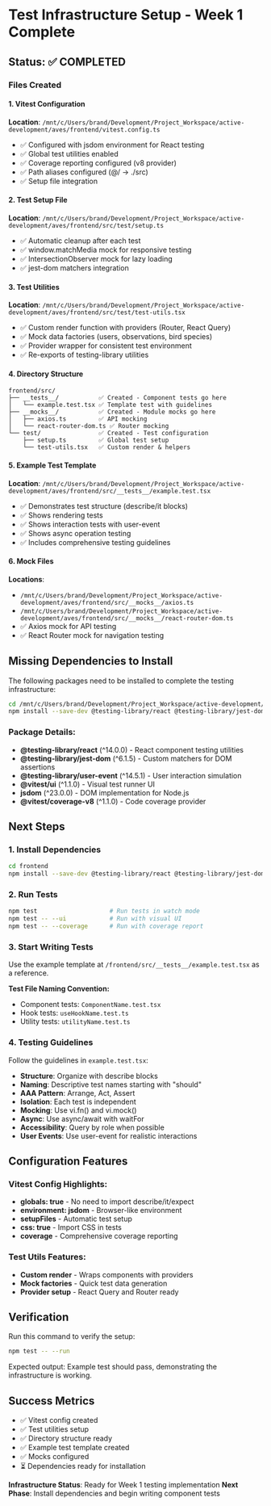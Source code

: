 # Test Infrastructure Setup - Week 1 Complete

## Status: ✅ COMPLETED

### Files Created

#### 1. Vitest Configuration
**Location**: `/mnt/c/Users/brand/Development/Project_Workspace/active-development/aves/frontend/vitest.config.ts`
- ✅ Configured with jsdom environment for React testing
- ✅ Global test utilities enabled
- ✅ Coverage reporting configured (v8 provider)
- ✅ Path aliases configured (@/ → ./src)
- ✅ Setup file integration

#### 2. Test Setup File
**Location**: `/mnt/c/Users/brand/Development/Project_Workspace/active-development/aves/frontend/src/test/setup.ts`
- ✅ Automatic cleanup after each test
- ✅ window.matchMedia mock for responsive testing
- ✅ IntersectionObserver mock for lazy loading
- ✅ jest-dom matchers integration

#### 3. Test Utilities
**Location**: `/mnt/c/Users/brand/Development/Project_Workspace/active-development/aves/frontend/src/test/test-utils.tsx`
- ✅ Custom render function with providers (Router, React Query)
- ✅ Mock data factories (users, observations, bird species)
- ✅ Provider wrapper for consistent test environment
- ✅ Re-exports of testing-library utilities

#### 4. Directory Structure
```
frontend/src/
├── __tests__/           ✅ Created - Component tests go here
│   └── example.test.tsx ✅ Template test with guidelines
├── __mocks__/           ✅ Created - Module mocks go here
│   ├── axios.ts         ✅ API mocking
│   └── react-router-dom.ts ✅ Router mocking
└── test/                ✅ Created - Test configuration
    ├── setup.ts         ✅ Global test setup
    └── test-utils.tsx   ✅ Custom render & helpers
```

#### 5. Example Test Template
**Location**: `/mnt/c/Users/brand/Development/Project_Workspace/active-development/aves/frontend/src/__tests__/example.test.tsx`
- ✅ Demonstrates test structure (describe/it blocks)
- ✅ Shows rendering tests
- ✅ Shows interaction tests with user-event
- ✅ Shows async operation testing
- ✅ Includes comprehensive testing guidelines

#### 6. Mock Files
**Locations**:
- `/mnt/c/Users/brand/Development/Project_Workspace/active-development/aves/frontend/src/__mocks__/axios.ts`
- `/mnt/c/Users/brand/Development/Project_Workspace/active-development/aves/frontend/src/__mocks__/react-router-dom.ts`
- ✅ Axios mock for API testing
- ✅ React Router mock for navigation testing

## Missing Dependencies to Install

The following packages need to be installed to complete the testing infrastructure:

```bash
cd /mnt/c/Users/brand/Development/Project_Workspace/active-development/aves/frontend
npm install --save-dev @testing-library/react @testing-library/jest-dom @testing-library/user-event @vitest/ui jsdom @vitest/coverage-v8
```

### Package Details:
- **@testing-library/react** (^14.0.0) - React component testing utilities
- **@testing-library/jest-dom** (^6.1.5) - Custom matchers for DOM assertions
- **@testing-library/user-event** (^14.5.1) - User interaction simulation
- **@vitest/ui** (^1.1.0) - Visual test runner UI
- **jsdom** (^23.0.0) - DOM implementation for Node.js
- **@vitest/coverage-v8** (^1.1.0) - Code coverage provider

## Next Steps

### 1. Install Dependencies
```bash
cd frontend
npm install --save-dev @testing-library/react @testing-library/jest-dom @testing-library/user-event @vitest/ui jsdom @vitest/coverage-v8
```

### 2. Run Tests
```bash
npm test                    # Run tests in watch mode
npm test -- --ui            # Run with visual UI
npm test -- --coverage      # Run with coverage report
```

### 3. Start Writing Tests
Use the example template at `/frontend/src/__tests__/example.test.tsx` as a reference.

**Test File Naming Convention:**
- Component tests: `ComponentName.test.tsx`
- Hook tests: `useHookName.test.ts`
- Utility tests: `utilityName.test.ts`

### 4. Testing Guidelines
Follow the guidelines in `example.test.tsx`:
- **Structure**: Organize with describe blocks
- **Naming**: Descriptive test names starting with "should"
- **AAA Pattern**: Arrange, Act, Assert
- **Isolation**: Each test is independent
- **Mocking**: Use vi.fn() and vi.mock()
- **Async**: Use async/await with waitFor
- **Accessibility**: Query by role when possible
- **User Events**: Use user-event for realistic interactions

## Configuration Features

### Vitest Config Highlights:
- **globals: true** - No need to import describe/it/expect
- **environment: jsdom** - Browser-like environment
- **setupFiles** - Automatic test setup
- **css: true** - Import CSS in tests
- **coverage** - Comprehensive coverage reporting

### Test Utils Features:
- **Custom render** - Wraps components with providers
- **Mock factories** - Quick test data generation
- **Provider setup** - React Query and Router ready

## Verification

Run this command to verify the setup:
```bash
npm test -- --run
```

Expected output: Example test should pass, demonstrating the infrastructure is working.

## Success Metrics
- ✅ Vitest config created
- ✅ Test utilities setup
- ✅ Directory structure ready
- ✅ Example test template created
- ✅ Mocks configured
- ⏳ Dependencies ready for installation

**Infrastructure Status**: Ready for Week 1 testing implementation
**Next Phase**: Install dependencies and begin writing component tests
